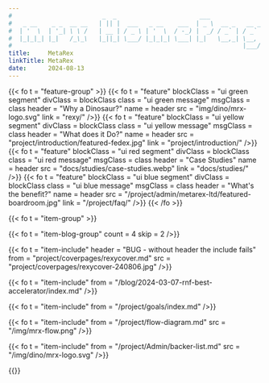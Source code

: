 ```yaml
---
#                         _  _                       ___
#   _ __    _ _  __ __   | || |  ___   _ __    ___  | _ \  __ _   __ _   ___
#  | '  \  | '_| \ \ /   | __ | / _ \ | '  \  / -_) |  _/ / _` | / _` | / -_)
#  |_|_|_| |_|   /_\_\   |_||_| \___/ |_|_|_| \___| |_|   \__,_| \__, | \___|
#                                                                |___/
title:     MetaRex
linkTitle: MetaRex
date:      2024-08-13
---
```

<!--  ___                _                             -->
<!-- | __|  ___   __ _  | |_   _  _   _ _   ___   ___  -->
<!-- | _|  / -_) / _` | |  _| | || | | '_| / -_) (_-<  -->
<!-- |_|   \___| \__,_|  \__|  \_,_| |_|   \___| /__/  -->

{{< fo t = "feature-group" >}}
  {{< fo t = "feature"
    blockClass = "ui green segment"         divClass = blockClass
    class      = "ui green message"         msgClass = class
    header     = "Why a Dinosaur?"          name = header
    src        = "img/dino/mrx-logo.svg"
    link       = "rexy/"
  />}}
  {{< fo t = "feature"
    blockClass = "ui yellow segment"        divClass = blockClass
    class      = "ui yellow message"        msgClass = class
    header     = "What does it Do?"         name = header
    src        = "project/introduction/featured-fedex.jpg"
    link       = "project/introduction/"
  />}}
  {{< fo t = "feature"
    blockClass = "ui red segment"           divClass = blockClass
    class      = "ui red message"           msgClass = class
    header     = "Case Studies"             name = header
    src        = "docs/studies/case-studies.webp"
    link       = "docs/studies/"
  />}}
  {{< fo t = "feature"
    blockClass = "ui blue segment"          divClass = blockClass
    class      = "ui blue message"          msgClass = class
    header     = "What's the benefit?"      name = header
    src        = "/project/admin/metarex-ltd/featured-boardroom.jpg"
    link       = "/project/faq/"
  />}}
  {{< /fo >}}

{{< fo t = "item-group" >}}
<!-- ---------------------------------------------------------------------- -->
<!--   ___   _                             _            -->
<!--  | _ ) | |  ___   __ _   ___    ___  | |_   __     -->
<!--  | _ \ | | / _ \ / _` | (_-<   / -_) |  _| / _|    -->
<!--  |___/ |_| \___/ \__, | /__/   \___|  \__| \__|    -->
<!--                  |___/                             -->
{{< fo t = "item-blog-group" count = 4 skip = 2 />}}

{{< fo t = "item-include"
    header = "BUG - without header the include fails"
    from = "project/coverpages/rexycover.md"
    src = "project/coverpages/rexycover-240806.jpg" 
/>}}

{{< fo t = "item-include"
    from = "/blog/2024-03-07-rnf-best-accelerator/index.md"
/>}}

{{< fo t = "item-include"
    from = "/project/goals/index.md"
/>}}

{{< fo t = "item-include"
    from = "/project/flow-diagram.md" 
    src = "/img/mrx-flow.png" 
/>}}

{{< fo t = "item-include"
    from = "/project/Admin/backer-list.md"
    src = "/img/dino/mrx-logo.svg" 
/>}}

<!-- {{< fo t = "item-include" 
    from = "/project/introduction/index.md" 
/>}} -->

<!-- {{< fo t = "include" from = "/project/videos.md" />}} -->

<!-- {{< fo t = "item-include" 
    from = "/project/Admin/metarex-ltd/index.md" 
/>}} -->
{{</fo>}}